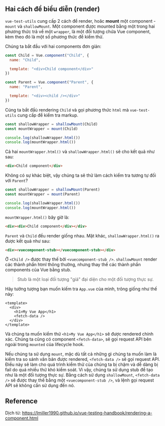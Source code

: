 ## Hai cách để biểu diễn (render)

`vue-test-utils` cung cấp 2 cách để  render, hoăc  __mount__ một component - `mount` và `shallowMount`. Một component được mounted bằng một trong hai phương thức trả về một `wrapper`, là một đối tượng chứa Vue component, kèm theo đó là một số phương thức để kiểm thử.

Chúng ta bắt đầu với hai components đơn giản:

```js
const Child = Vue.component("Child", {
  name: "Child",

  template: "<div>Child component</div>"
})

const Parent = Vue.component("Parent", {
  name: "Parent",

  template: "<div><child /></div>"
})
```

Cúng ta bắt đầù rendering `Child` và gọi phương thức `html` mà `vue-test-utils` cung cấp để kiểm tra markup.

```js
const shallowWrapper = shallowMount(Child)
const mountWrapper = mount(Child)

console.log(shallowWrapper.html())
console.log(mountWrapper.html())
```

Cả hai `mountWrapper.html()` và `shallowWrapper.html()` sẽ cho kết quả như sau:

```html
<div>Child component</div>
```

Không có sự khác biệt, vậy chúng ta sẽ thử làm cách kiểm tra tương tự đối với `Parent`?

```js
const shallowWrapper = shallowMount(Parent)
const mountWrapper = mount(Parent)

console.log(shallowWrapper.html())
console.log(mountWrapper.html())
```

`mountWrapper.html()` bây giờ là:

```html
<div><div>Child component</div></div>
```

`Parent` và `Child` đều render giống nhau. Mặt khác, `shallowWrapper.html()` ra được kết quả như sau:

```html
<div><vuecomponent-stub></vuecomponent-stub></div>
```

Ở `<Child />` được thay thế bởi `<vuecomponent-stub />`. `shallowMount` render các thành phần html thông thường, nhưng thay thế các thành phần components của Vue bằng stub.

> Stub là một loại đối tượng "giả" đại diện cho một đối tượng thực sự.

Hãy tưởng tượng bạn muốn kiếm tra `App.vue` của mình, trông giống như thế này:

```vue
<template>
  <div>
    <h1>My Vue App</h1>
    <fetch-data />
  </div>
</template>
```

Và chúng ta muốn kiểm thử  `<h1>My Vue App</h1>` sẽ được rendered chính xác. Chúng ta cũng có component `<fetch-data>`, sẽ gọi request API bên ngoài trong `mounted` của lifecycle hook.

Nếu chúng ta sử dụng `mount`, mặc dù tất cả những gì chúng ta muốn làm là kiểm tra so sánh văn bản được rendered, `<fetch-data />` sẽ gọi request API. Điều này sẽ làm cho quá trình kiểm thử của chúng ta bị chậm và dễ dàng bị fail do quá nhiều thứ khó kiểm soát. Vì vậy, chúng ta sử dụng stub để tạo như là một đối tượng thực sự. Bằng cách sử dụng `shallowMount`, `<fetch-data />` sẽ được thay thế bằng một `<vuecomponent-stub />`, và lệnh gọi request API sẽ không cần sử dụng đến nó.

## Reference
Dịch từ: https://lmiller1990.github.io/vue-testing-handbook/rendering-a-component.html